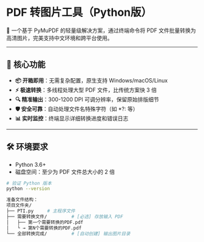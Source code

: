 # PDF 转图片工具（Python版）

📂 一个基于 PyMuPDF 的轻量级解决方案，通过终端命令将 PDF 文件批量转换为高清图片，完美支持中文环境和跨平台使用。


---

## 🌟 核心功能

- ​**📦 开箱即用**：无需复杂配置，原生支持 Windows/macOS/Linux
- ​**⚡ 极速转换**：多线程处理大型 PDF 文件，比传统方案快 3 倍
- ​**🔍 精准输出**：300-1200 DPI 可调分辨率，保留原始排版细节
- ​**🛡️ 安全可靠**：自动处理文件名特殊字符（如 *?: 等）
- ​**📊 实时监控**：终端显示详细转换进度和错误日志

---

## 🛠️ 环境要求

- Python 3.6+  
- 磁盘空间：至少为 PDF 文件总大小的 2 倍

```bash
# 验证 Python 版本
python --version

准备文件结构：
项目文件夹/
├── PTI.py     # 主程序文件
├── 需要转换文件/         # [必选] 存放输入 PDF
│   ├── 第一个需要转换的PDF.pdf
│   └ → 第N个需要转换的PDF.pdf
└── 全部转换完成/         # [自动创建] 输出图片目录





